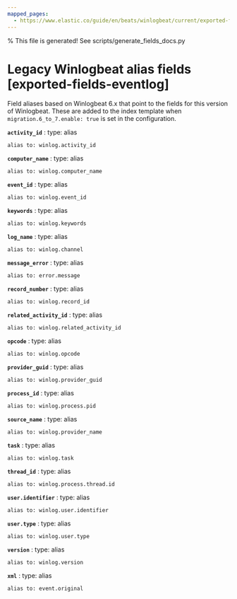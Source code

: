 ```yaml
---
mapped_pages:
  - https://www.elastic.co/guide/en/beats/winlogbeat/current/exported-fields-eventlog.html
---
```


% This file is generated! See scripts/generate_fields_docs.py

# Legacy Winlogbeat alias fields [exported-fields-eventlog]

Field aliases based on Winlogbeat 6.x that point to the fields for this version of Winlogbeat. These are added to the index template when `migration.6_to_7.enable: true` is set in the configuration.

**`activity_id`**
:   type: alias

    alias to: winlog.activity_id


**`computer_name`**
:   type: alias

    alias to: winlog.computer_name


**`event_id`**
:   type: alias

    alias to: winlog.event_id


**`keywords`**
:   type: alias

    alias to: winlog.keywords


**`log_name`**
:   type: alias

    alias to: winlog.channel


**`message_error`**
:   type: alias

    alias to: error.message


**`record_number`**
:   type: alias

    alias to: winlog.record_id


**`related_activity_id`**
:   type: alias

    alias to: winlog.related_activity_id


**`opcode`**
:   type: alias

    alias to: winlog.opcode


**`provider_guid`**
:   type: alias

    alias to: winlog.provider_guid


**`process_id`**
:   type: alias

    alias to: winlog.process.pid


**`source_name`**
:   type: alias

    alias to: winlog.provider_name


**`task`**
:   type: alias

    alias to: winlog.task


**`thread_id`**
:   type: alias

    alias to: winlog.process.thread.id


**`user.identifier`**
:   type: alias

    alias to: winlog.user.identifier


**`user.type`**
:   type: alias

    alias to: winlog.user.type


**`version`**
:   type: alias

    alias to: winlog.version


**`xml`**
:   type: alias

    alias to: event.original


